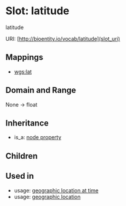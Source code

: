 # Slot: latitude


latitude

URI: [http://bioentity.io/vocab/latitude](slot_uri)
## Mappings

 * [wgs:lat](http://purl.obolibrary.org/obo/wgs_lat)
## Domain and Range

None -> float
## Inheritance

 *  is_a: [node property](node_property.md)
## Children

## Used in

 *  usage: [geographic location at time](GeographicLocationAtTime.md)
 *  usage: [geographic location](GeographicLocation.md)
